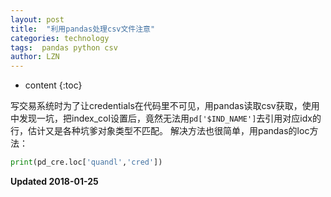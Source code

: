 ```yaml
---
layout: post
title:  "利用pandas处理csv文件注意"
categories: technology
tags:  pandas python csv
author: LZN
---
```


* content
{:toc}

写交易系统时为了让credentials在代码里不可见，用pandas读取csv获取，使用中发现一坑，把index_col设置后，竟然无法用`pd['$IND_NAME']`去引用对应idx的行，估计又是各种坑爹对象类型不匹配。
解决方法也很简单，用pandas的loc方法：

``` python
print(pd_cre.loc['quandl','cred'])
```


**Updated 2018-01-25**
